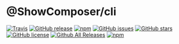 # @ShowComposer/cli
[![Travis](https://img.shields.io/travis/ShowComposer/cli.svg)](https://travis-ci.org/ShowComposer/cli)
[![GitHub release](https://img.shields.io/github/release/ShowComposer/cli.svg)](https://github.com/ShowComposer/cli)
[![npm](https://img.shields.io/npm/v/@showcomposer/cli.svg)](https://github.com/ShowComposer/cli)
[![GitHub issues](https://img.shields.io/github/issues/ShowComposer/cli.svg)](https://github.com/ShowComposer/cli/issues)
[![GitHub stars](https://img.shields.io/github/stars/ShowComposer/cli.svg)](https://github.com/ShowComposer/cli/stargazers)
[![GitHub license](https://img.shields.io/github/license/ShowComposer/cli.svg)](https://github.com/ShowComposer/cli/blob/master/LICENSE)
[![Github All Releases](https://img.shields.io/github/downloads/ShowComposer/cli/total.svg)](https://github.com/ShowComposer/cli)
[![npm](https://img.shields.io/npm/dt/@showcomposer/cli.svg)](https://github.com/ShowComposer/cli)


